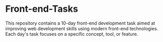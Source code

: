 # Front-end-Tasks
This repository contains a 10-day front-end development task aimed at improving web development skills using modern front-end technologies. Each day's task focuses on a specific concept, tool, or feature.
